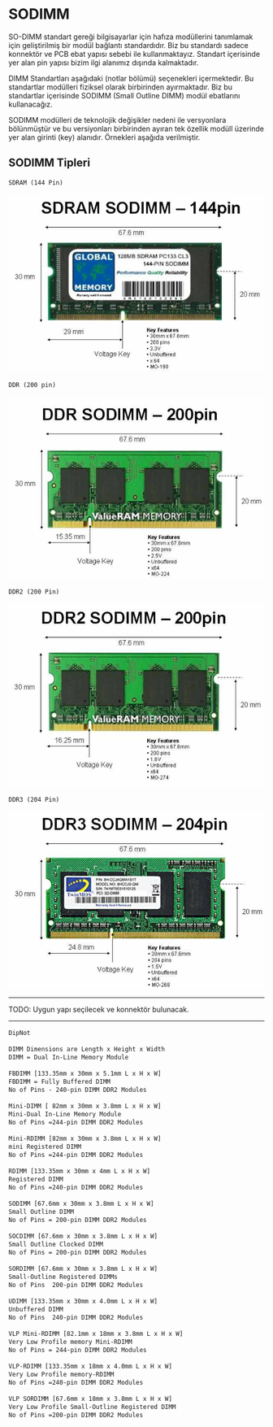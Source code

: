 # SODIMM

SO-DIMM standart gereği bilgisayarlar için hafıza modüllerini tanımlamak için geliştirilmiş bir modül bağlantı standardıdır. Biz bu standardı sadece konnektör ve PCB ebat yapısı sebebi ile kullanmaktayız. Standart içerisinde yer alan pin yapısı bizim ilgi alanımız dışında kalmaktadır.

DIMM Standartları aşağıdaki (notlar bölümü) seçenekleri içermektedir. Bu standartlar modülleri fiziksel olarak birbirinden ayırmaktadır. Biz bu standartlar içerisinde SODIMM (Small Outline DIMM) modül ebatlarını kullanacağız.

SODIMM modülleri de teknolojik değişikler nedeni ile versyonlara bölünmüştür ve bu versiyonları birbirinden ayıran tek özellik modüll üzerinde yer alan girinti (key) alanıdır. Örnekleri aşağıda verilmiştir.

## SODIMM Tipleri

    SDRAM (144 Pin)

![SDRAM](/SBus/Images/sdram%20144%20sodimm.jpg)

    DDR (200 pin)

![DDR](/SBus/Images/ddr%20200%20sodimm.jpg)

    DDR2 (200 Pin)

![DDR2](/SBus/Images/ddr2%20200%20sodimm.jpg)

    DDR3 (204 Pin)

![DDR3](/SBus/Images/ddr3%20204%20sodimm.jpg)

***

TODO: Uygun yapı seçilecek ve konnektör bulunacak.

***

    DipNot

    DIMM Dimensions are Length x Height x Width
    DIMM = Dual In-Line Memory Module

    FBDIMM [133.35mm x 30mm x 5.1mm L x H x W]
    FBDIMM = Fully Buffered DIMM
    No of Pins - 240-pin DIMM DDR2 Modules

    Mini-DIMM [ 82mm x 30mm x 3.8mm L x H x W]
    Mini-Dual In-Line Memory Module
    No of Pins =244-pin DIMM DDR2 Modules 

    Mini-RDIMM [82mm x 30mm x 3.8mm L x H x W]
    mini Registered DIMM
    No of Pins =244-pin DIMM DDR2 Modules 

    RDIMM [133.35mm x 30mm x 4mm L x H x W]
    Registered DIMM
    No of Pins =240-pin DIMM DDR2 Modules 

    SODIMM [67.6mm x 30mm x 3.8mm L x H x W]
    Small Outline DIMM
    No of Pins = 200-pin DIMM DDR2 Modules

    SOCDIMM [67.6mm x 30mm x 3.8mm L x H x W]
    Small Outline Clocked DIMM
    No of Pins = 200-pin DIMM DDR2 Modules

    SORDIMM [67.6mm x 30mm x 3.8mm L x H x W] 
    Small-Outline Registered DIMMs
    No of Pins  200-pin DIMM DDR2 Modules

    UDIMM [133.35mm x 30mm x 4.0mm L x H x W]
    Unbuffered DIMM
    No of Pins  240-pin DIMM DDR2 Modules

    VLP Mini-RDIMM [82.1mm x 18mm x 3.8mm L x H x W]
    Very Low Profile memory Mini-RDIMM
    No of Pins = 244-pin DIMM DDR2 Modules

    VLP-RDIMM [133.35mm x 18mm x 4.0mm L x H x W]
    Very Low Profile memory-RDIMM
    No of Pins =240-pin DIMM DDR2 Modules

    VLP SORDIMM [67.6mm x 18mm x 3.8mm L x H x W] 
    Very Low Profile Small-Outline Registered DIMM
    No of Pins =200-pin DIMM DDR2 Modules
